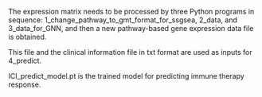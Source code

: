 The expression matrix needs to be processed by three Python programs in sequence: 1_change_pathway_to_gmt_format_for_ssgsea, 2_data, and 3_data_for_GNN, and then a new pathway-based gene expression data file is obtained.

This file and the clinical information file in txt format are used as inputs for 4_predict.

ICI_predict_model.pt is the trained model for predicting immune therapy response.
